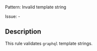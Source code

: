 Pattern: Invalid template string

Issue: -

## Description

This rule validates `graphql` template strings.